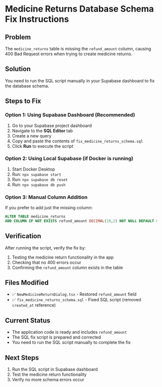 # Medicine Returns Database Schema Fix Instructions

## Problem
The `medicine_returns` table is missing the `refund_amount` column, causing 400 Bad Request errors when trying to create medicine returns.

## Solution
You need to run the SQL script manually in your Supabase dashboard to fix the database schema.

## Steps to Fix

### Option 1: Using Supabase Dashboard (Recommended)
1. Go to your Supabase project dashboard
2. Navigate to the **SQL Editor** tab
3. Create a new query
4. Copy and paste the contents of `fix_medicine_returns_schema.sql`
5. Click **Run** to execute the script

### Option 2: Using Local Supabase (if Docker is running)
1. Start Docker Desktop
2. Run: `npx supabase start`
3. Run: `npx supabase db reset`
4. Run: `npx supabase db push`

### Option 3: Manual Column Addition
If you prefer to add just the missing column:

```sql
ALTER TABLE medicine_returns 
ADD COLUMN IF NOT EXISTS refund_amount DECIMAL(10,2) NOT NULL DEFAULT 0 CHECK (refund_amount >= 0);
```

## Verification
After running the script, verify the fix by:
1. Testing the medicine return functionality in the app
2. Checking that no 400 errors occur
3. Confirming the `refund_amount` column exists in the table

## Files Modified
- ✅ `NewMedicineReturnDialog.tsx` - Restored `refund_amount` field
- ✅ `fix_medicine_returns_schema.sql` - Fixed SQL script (removed `created_at` reference)

## Current Status
- The application code is ready and includes `refund_amount`
- The SQL fix script is prepared and corrected
- You need to run the SQL script manually to complete the fix

## Next Steps
1. Run the SQL script in Supabase dashboard
2. Test the medicine return functionality
3. Verify no more schema errors occur